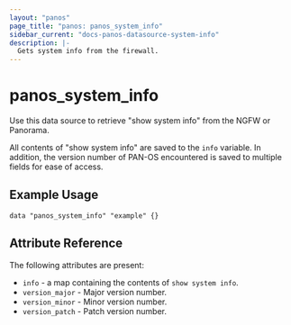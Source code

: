 ```yaml
---
layout: "panos"
page_title: "panos: panos_system_info"
sidebar_current: "docs-panos-datasource-system-info"
description: |-
  Gets system info from the firewall.
---
```


# panos_system_info

Use this data source to retrieve "show system info" from the NGFW or Panorama.

All contents of "show system info" are saved to the `info` variable.  In
addition, the version number of PAN-OS encountered is saved to multiple
fields for ease of access.

## Example Usage

```hcl
data "panos_system_info" "example" {}
```

## Attribute Reference

The following attributes are present:

* `info` - a map containing the contents of `show system info`.
* `version_major` - Major version number.
* `version_minor` - Minor version number.
* `version_patch` - Patch version number.
